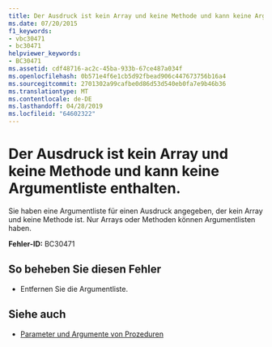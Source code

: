 ```yaml
---
title: Der Ausdruck ist kein Array und keine Methode und kann keine Argumentliste enthalten.
ms.date: 07/20/2015
f1_keywords:
- vbc30471
- bc30471
helpviewer_keywords:
- BC30471
ms.assetid: cdf48716-ac2c-45ba-933b-67ce487a034f
ms.openlocfilehash: 0b571e4f6e1cb5d92fbead906c447673756b16a4
ms.sourcegitcommit: 2701302a99cafbe0d86d53d540eb0fa7e9b46b36
ms.translationtype: MT
ms.contentlocale: de-DE
ms.lasthandoff: 04/28/2019
ms.locfileid: "64602322"
---
```

# <a name="expression-is-not-an-array-or-a-method-and-cannot-have-an-argument-list"></a>Der Ausdruck ist kein Array und keine Methode und kann keine Argumentliste enthalten.
Sie haben eine Argumentliste für einen Ausdruck angegeben, der kein Array und keine Methode ist. Nur Arrays oder Methoden können Argumentlisten haben.  
  
 **Fehler-ID:** BC30471  
  
## <a name="to-correct-this-error"></a>So beheben Sie diesen Fehler  
  
- Entfernen Sie die Argumentliste.  
  
## <a name="see-also"></a>Siehe auch

- [Parameter und Argumente von Prozeduren](../../visual-basic/programming-guide/language-features/procedures/procedure-parameters-and-arguments.md)

